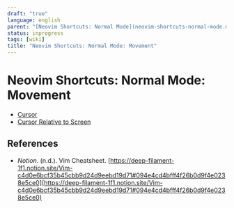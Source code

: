 ```yaml
---
draft: "true"
language: english
parent: "[Neovim Shortcuts: Normal Mode](neovim-shortcuts-normal-mode.md)"
status: inprogress
tags: [wiki]
title: "Neovim Shortcuts: Normal Mode: Movement"
---
```


# Neovim Shortcuts: Normal Mode: Movement

- [Cursor](neovim-shortcuts-normal-mode-movement-cursor.md)
- [Cursor Relative to Screen](neovim-shortcuts-normal-mode-movement-cursor-relative-to-screen.md)

## References

- _Notion_. (n.d.). <span class="reference-title">Vim Cheatsheet</span>. [https://deep-filament-1f1.notion.site/Vim-c4d0e6bcf35b45cbb9d24d9eebd19d71#094e4cd4bfff4f26b0d9f4e0238e5ce0](https://deep-filament-1f1.notion.site/Vim-c4d0e6bcf35b45cbb9d24d9eebd19d71#094e4cd4bfff4f26b0d9f4e0238e5ce0)
